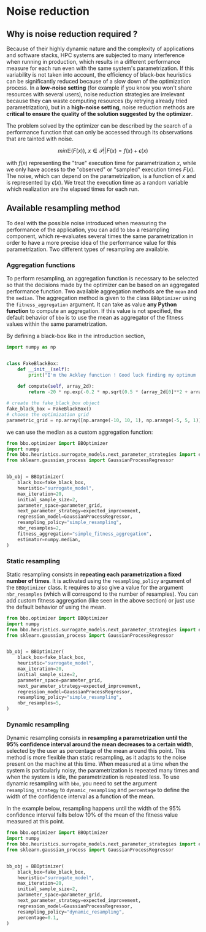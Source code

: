 # Noise reduction

## Why is noise reduction required ?

Because of their highly dynamic nature and the complexity of applications and software stacks, HPC systems are subjected to many interference when running in production, which results in a different performance measure for each run even with the same system's parametrization. If this variability is not taken into account, the efficiency of black-box heuristics can be significantly reduced because of a slow down of the optimization process. In a **low-noise setting** (for example if you know you won't share resources with several users), noise reduction strategies are irrelevant because they can waste computing resources (by retrying already tried parametrization), but in a **high-noise setting**, noise reduction methods are **critical to ensure the quality of the solution suggested by the optimizer**.

The problem solved by the optimizer can be described by the search of a performance function that can only be accessed through its observations that are tainted with noise.

$$min \mathbb{E}(F(x)),\ x \in \mathcal{P} ||
F(x) = f(x) + \epsilon(x)$$

with $f(x)$ representing the "true" execution time for parametrization $x$, while we only have access to the "observed" or "sampled" execution times $F(x)$. The noise, which can depend on the parametrization, is a function of $x$ and is represented by $\epsilon(x)$. We treat the execution time as a random variable which realization are the elapsed times for each run.

## Available resampling method

To deal with the possible noise introduced when measuring the performance of the application, you can add to `bbo` a resampling component, which re-evaluates several times the same parametrization in order to have a more precise idea of the performance value for this parametrization. Two different types of resampling are available.

### Aggregation functions

To perform resampling, an aggregation function is necessary to be selected so that the decisions made by the optimizer can be based on an aggregated performance function. Two available aggregation methods are the `mean` and the `median`. The aggregation method is given to the class `BBOptimizer` using the `fitness_aggregation` argument. It can take as value **any Python function** to compute an aggregation. If this value is not specified, the default behavior of `bbo` is to use the mean as aggregator of the fitness values within the same parametrization.

By defining a black-box like in the introduction section,

``` python
import numpy as np


class FakeBlackBox:
    def __init__(self):
        print("I'm the Ackley function ! Good luck finding my optimum !")
        
    def compute(self, array_2d):
        return -20 * np.exp(-0.2 * np.sqrt(0.5 * (array_2d[0]**2 + array_2d[1]**2))) - np.exp(0.5 * (np.cos(2 * np.pi * array_2d[0]) + np.cos(2 * np.pi * array_2d[1]))) + np.exp(1) + 20

# create the fake_black_box object
fake_black_box = FakeBlackBox()
# choose the optimization grid
parametric_grid = np.array([np.arange(-10, 10, 1), np.arange(-5, 5, 1)]).T
```

we can use the median as a custom aggregation function:

``` python hl_lines="11 12"
from bbo.optimizer import BBOptimizer
import numpy
from bbo.heuristics.surrogate_models.next_parameter_strategies import expected_improvement
from sklearn.gaussian_process import GaussianProcessRegressor


bb_obj = BBOptimizer(
    black_box=fake_black_box,
    heuristic="surrogate_model",
    max_iteration=20,
    initial_sample_size=2,
    parameter_space=parameter_grid,
    next_parameter_strategy=expected_improvement,
    regression_model=GaussianProcessRegressor,
    resampling_policy="simple_resampling",
    nbr_resamples=2,
    fitness_aggregation="simple_fitness_aggregation",
    estimator=numpy.median,
)
```

### Static resampling

Static resampling consists in **repeating each parametrization a fixed number of times**. It is activated using the `resampling_policy` argument of the `BBOptimizer` class. It requires to also give a value for the argument `nbr_resamples` (which will correspond to the number of resamples). You can add custom fitness aggregation (like seen in the above section) or just use the default behavior of using the mean.

``` python hl_lines="15 16"
from bbo.optimizer import BBOptimizer
import numpy
from bbo.heuristics.surrogate_models.next_parameter_strategies import expected_improvement
from sklearn.gaussian_process import GaussianProcessRegressor


bb_obj = BBOptimizer(
    black_box=fake_black_box,
    heuristic="surrogate_model",
    max_iteration=20,
    initial_sample_size=2,
    parameter_space=parameter_grid,
    next_parameter_strategy=expected_improvement,
    regression_model=GaussianProcessRegressor,
    resampling_policy="simple_resampling",
    nbr_resamples=5,
)
```

### Dynamic resampling

Dynamic resampling consists in **resampling a parametrization until the 95% confidence interval around the mean decreases to a certain width**, selected by the user as percentage of the mean around this point. This method is more flexible than static resampling, as it adapts to the noise present on the machine at this time. When measured at a time when the system is particularly noisy, the parametrization is repeated many times and when the system is idle, the parametrization is repeated less. To use dynamic resampling with `bbo`, you need to set the argument `resampling_strategy` to `dynamic_resampling` and `percentage` to define the width of the confidence interval as a function of the mean.

In the example below, resampling happens until the width of the 95% confidence interval falls below 10% of the mean of the fitness value measured at this point.

``` python hl_lines="15 16"
from bbo.optimizer import BBOptimizer
import numpy
from bbo.heuristics.surrogate_models.next_parameter_strategies import expected_improvement
from sklearn.gaussian_process import GaussianProcessRegressor


bb_obj = BBOptimizer(
    black_box=fake_black_box,
    heuristic="surrogate_model",
    max_iteration=20,
    initial_sample_size=2,
    parameter_space=parameter_grid,
    next_parameter_strategy=expected_improvement,
    regression_model=GaussianProcessRegressor,
    resampling_policy="dynamic_resampling",
    percentage=0.1,
)
```